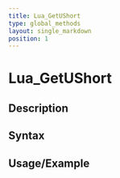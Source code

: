 ```yaml
---
title: Lua_GetUShort
type: global_methods
layout: single_markdown
position: 1
---
```


# Lua_GetUShort

## Description

## Syntax

## Usage/Example


